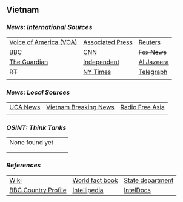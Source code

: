 ## Vietnam ##

### _News: International Sources_ ###
|   |   |   |
| --- | --- | --- |
| [Voice of America \(VOA\)](https://www.voanews.com/search?search_api_fulltext=Vietnam&type=1&sort_by=publication_time) | [Associated Press](https://apnews.com/Vietnam) | [Reuters](https://www.reuters.com/places/vietnam) |
| [BBC](https://www.bbc.com/news/topics/c207p54m4n2t/vietnam) | [CNN](https://www.cnn.com/search/?q=Vietnam&size=10&type=article) | ~~Fox News~~ |
| [The Guardian](https://www.theguardian.com/world/vietnam) | [Independent](https://www.independent.co.uk/topic/Vietnam) | [Al Jazeera](https://www.aljazeera.com/topics/country/Vietnam.html) |
| ~~RT~~ | [NY Times](https://www.nytimes.com/topic/destination/vietnam?searchResultPosition=0) | [Telegraph](https://www.telegraph.co.uk/vietnam/) |
|  |  |  |

### _News: Local Sources_ ###
|   |   |   |
| --- | --- | --- |
| [UCA News](https://www.ucanews.com/country/vietnam/49#) | [Vietnam Breaking News](https://www.vietnambreakingnews.com/) | [Radio Free Asia](https://www.rfa.org/english/news/vietnam/upholds-08142020162111.html) |
|  |  |  |

### _OSINT: Think Tanks_ ###
|  |  |  |
| --- | --- | --- |
| None found yet []() | []() | []() |
| []() | []() | []() |
| []() | []() | []() |


### _References_ ###
|   |   |   |
| --- | --- | --- |
| [Wiki](https://en.wikipedia.org/wiki/Vietnam) | [World fact book](https://www.cia.gov/library/publications/resources/the-world-factbook/geos/vm.html) | [State department](https://www.state.gov/countries-areas/vietnam/) |
| [BBC Country Profile](https://www.bbc.com/news/world-asia-pacific-16567315) | [Intellipedia](https://intellipedia.intelink.gov/wiki/Vietnam) | [IntelDocs](https://inteldocs.intelink.gov/search/folder?q=Vietnam) |
